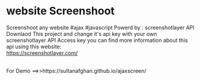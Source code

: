 # website Screenshoot 
Screenshoot any website 
#ajax
#javascript
Powerd by : screenshotlayer API 
Downlaod This project and change it's api key with your own screenshotlayer API Access key you can find more information about this api using this website:
<br/>
https://screenshotlayer.com/

<br/>
For Demo ==>>https://sultanafghan.github.io/ajaxscreen/ <br/?
![image](https://user-images.githubusercontent.com/46255405/161033635-65743d1e-44c5-4f04-86a9-b3f83304fe0c.png)
